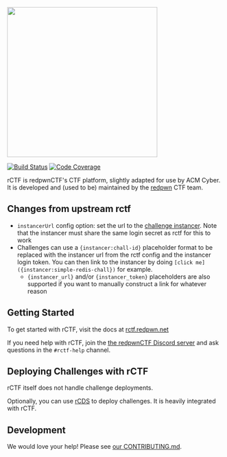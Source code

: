 <img src="https://raw.githubusercontent.com/redpwn/rctf/master/docs/content/assets/rctf-logotype-dark-1024.png" width="350px">

[![Build Status](https://github.com/redpwn/rctf/workflows/CI/badge.svg?branch=master)](https://github.com/redpwn/rctf/actions?query=workflow%3ACI+branch%3Amaster)
[![Code Coverage](https://img.shields.io/codecov/c/github/redpwn/rctf.svg)](https://codecov.io/github/redpwn/rctf/)

rCTF is redpwnCTF's CTF platform, slightly adapted for use by ACM Cyber. It is developed and (used to be) maintained by the [redpwn](https://redpwn.net) CTF team.

## Changes from upstream rctf
- `instancerUrl` config option: set the url to the [challenge instancer](https://github.com/pbrucla/cyber-instancer). Note that the instancer must share the same login secret as rctf for this to work
- Challenges can use a `{instancer:chall-id}` placeholder format to be replaced with the instancer url from the rctf config and the instancer login token. You can then link to the instancer by doing `[click me]({instancer:simple-redis-chall})` for example.
    - `{instancer_url}` and/or `{instancer_token}` placeholders are also supported if you want to manually construct a link for whatever reason

## Getting Started

To get started with rCTF, visit the docs at [rctf.redpwn.net](https://rctf.redpwn.net/installation/)

If you need help with rCTF, join the [the redpwnCTF Discord server](https://discord.gg/NkDNEE2) and ask questions in the `#rctf-help` channel.

## Deploying Challenges with rCTF

rCTF itself does not handle challenge deployments.

Optionally, you can use [rCDS](https://github.com/redpwn/rcds) to deploy challenges. It is heavily integrated with rCTF.

## Development

We would love your help! Please see [our CONTRIBUTING.md](CONTRIBUTING.md).
